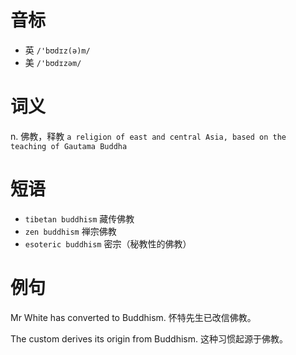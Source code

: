 # 音标

- 英 `/'bʊdɪz(ə)m/`
- 美 `/'bʊdɪzəm/`

# 词义

n. 佛教，释教
`a religion of east and central Asia, based on the teaching of Gautama Buddha`

# 短语

- `tibetan buddhism` 藏传佛教
- `zen buddhism` 禅宗佛教
- `esoteric buddhism` 密宗（秘教性的佛教）

# 例句

Mr White has converted to Buddhism.
怀特先生已改信佛教。

The custom derives its origin from Buddhism.
这种习惯起源于佛教。


